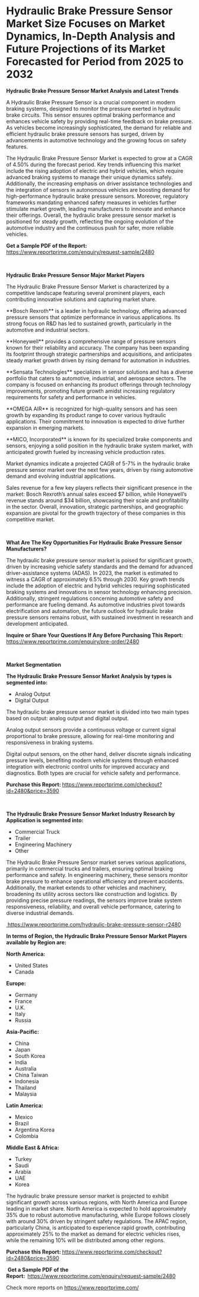 <p><h1>Hydraulic Brake Pressure Sensor Market Size Focuses on Market Dynamics, In-Depth Analysis and Future Projections of its Market Forecasted for Period from 2025 to 2032</h1></p><p><strong>Hydraulic Brake Pressure Sensor Market Analysis and Latest Trends</strong></p>
<p><p>A Hydraulic Brake Pressure Sensor is a crucial component in modern braking systems, designed to monitor the pressure exerted in hydraulic brake circuits. This sensor ensures optimal braking performance and enhances vehicle safety by providing real-time feedback on brake pressure. As vehicles become increasingly sophisticated, the demand for reliable and efficient hydraulic brake pressure sensors has surged, driven by advancements in automotive technology and the growing focus on safety features.</p><p>The Hydraulic Brake Pressure Sensor Market is expected to grow at a CAGR of 4.50% during the forecast period. Key trends influencing this market include the rising adoption of electric and hybrid vehicles, which require advanced braking systems to manage their unique dynamics safely. Additionally, the increasing emphasis on driver assistance technologies and the integration of sensors in autonomous vehicles are boosting demand for high-performance hydraulic brake pressure sensors. Moreover, regulatory frameworks mandating enhanced safety measures in vehicles further stimulate market growth, leading manufacturers to innovate and enhance their offerings. Overall, the hydraulic brake pressure sensor market is positioned for steady growth, reflecting the ongoing evolution of the automotive industry and the continuous push for safer, more reliable vehicles.</p></p>
<p><strong>Get a Sample PDF of the Report:&nbsp;</strong> <a href="https://www.reportprime.com/enquiry/request-sample/2480?utm_campaign=2754&utm_medium=2&utm_source=Github&utm_content=ia&utm_term=18032025&utm_id=hydraulic-brake-pressure-sensor">https://www.reportprime.com/enquiry/request-sample/2480</a></p>
<p>&nbsp;</p>
<p><strong>Hydraulic Brake Pressure Sensor Major Market Players</strong></p>
<p><p>The Hydraulic Brake Pressure Sensor Market is characterized by a competitive landscape featuring several prominent players, each contributing innovative solutions and capturing market share.</p><p>**Bosch Rexroth** is a leader in hydraulic technology, offering advanced pressure sensors that optimize performance in various applications. Its strong focus on R&D has led to sustained growth, particularly in the automotive and industrial sectors. </p><p>**Honeywell** provides a comprehensive range of pressure sensors known for their reliability and accuracy. The company has been expanding its footprint through strategic partnerships and acquisitions, and anticipates steady market growth driven by rising demand for automation in industries.</p><p>**Sensata Technologies** specializes in sensor solutions and has a diverse portfolio that caters to automotive, industrial, and aerospace sectors. The company is focused on enhancing its product offerings through technology improvements, promoting future growth amidst increasing regulatory requirements for safety and performance in vehicles.</p><p>**OMEGA AIR** is recognized for high-quality sensors and has seen growth by expanding its product range to cover various hydraulic applications. Their commitment to innovation is expected to drive further expansion in emerging markets.</p><p>**MICO, Incorporated** is known for its specialized brake components and sensors, enjoying a solid position in the hydraulic brake system market, with anticipated growth fueled by increasing vehicle production rates.</p><p>Market dynamics indicate a projected CAGR of 5-7% in the hydraulic brake pressure sensor market over the next few years, driven by rising automotive demand and evolving industrial applications.</p><p>Sales revenue for a few key players reflects their significant presence in the market: Bosch Rexroth’s annual sales exceed $7 billion, while Honeywell’s revenue stands around $34 billion, showcasing their scale and profitability in the sector. Overall, innovation, strategic partnerships, and geographic expansion are pivotal for the growth trajectory of these companies in this competitive market.</p></p>
<p>&nbsp;</p>
<p><strong>What Are The Key Opportunities For Hydraulic Brake Pressure Sensor Manufacturers?</strong></p>
<p><p>The hydraulic brake pressure sensor market is poised for significant growth, driven by increasing vehicle safety standards and the demand for advanced driver-assistance systems (ADAS). In 2023, the market is estimated to witness a CAGR of approximately 6.5% through 2030. Key growth trends include the adoption of electric and hybrid vehicles requiring sophisticated braking systems and innovations in sensor technology enhancing precision. Additionally, stringent regulations concerning automotive safety and performance are fueling demand. As automotive industries pivot towards electrification and automation, the future outlook for hydraulic brake pressure sensors remains robust, with sustained investment in research and development anticipated.</p></p>
<p><strong>Inquire or Share Your Questions If Any Before Purchasing This Report:</strong> <a href="https://www.reportprime.com/enquiry/pre-order/2480?utm_campaign=2754&utm_medium=2&utm_source=Github&utm_content=ia&utm_term=18032025&utm_id=hydraulic-brake-pressure-sensor">https://www.reportprime.com/enquiry/pre-order/2480</a></p>
<p>&nbsp;</p>
<p><strong>Market Segmentation</strong></p>
<p><strong>The Hydraulic Brake Pressure Sensor Market Analysis by types is segmented into:</strong></p>
<p><ul><li>Analog Output</li><li>Digital Output</li></ul></p>
<p><p>The hydraulic brake pressure sensor market is divided into two main types based on output: analog output and digital output. </p><p>Analog output sensors provide a continuous voltage or current signal proportional to brake pressure, allowing for real-time monitoring and responsiveness in braking systems. </p><p>Digital output sensors, on the other hand, deliver discrete signals indicating pressure levels, benefiting modern vehicle systems through enhanced integration with electronic control units for improved accuracy and diagnostics. Both types are crucial for vehicle safety and performance.</p></p>
<p><strong>Purchase this Report:&nbsp;</strong><a href="https://www.reportprime.com/checkout?id=2480&price=3590&utm_campaign=2754&utm_medium=2&utm_source=Github&utm_content=ia&utm_term=18032025&utm_id=hydraulic-brake-pressure-sensor">https://www.reportprime.com/checkout?id=2480&price=3590</a></p>
<p>&nbsp;</p>
<p><strong>The Hydraulic Brake Pressure Sensor Market Industry Research by Application is segmented into:</strong></p>
<p><ul><li>Commercial Truck</li><li>Trailer</li><li>Engineering Machinery</li><li>Other</li></ul></p>
<p><p>The Hydraulic Brake Pressure Sensor market serves various applications, primarily in commercial trucks and trailers, ensuring optimal braking performance and safety. In engineering machinery, these sensors monitor brake pressure to enhance operational efficiency and prevent accidents. Additionally, the market extends to other vehicles and machinery, broadening its utility across sectors like construction and logistics. By providing precise pressure readings, the sensors improve brake system responsiveness, reliability, and overall vehicle performance, catering to diverse industrial demands.</p></p>
<p><a href="https://www.reportprime.com/hydraulic-brake-pressure-sensor-r2480?utm_campaign=2754&utm_medium=2&utm_source=Github&utm_content=ia&utm_term=18032025&utm_id=hydraulic-brake-pressure-sensor">&nbsp;https://www.reportprime.com/hydraulic-brake-pressure-sensor-r2480</a></p>
<p><strong>In terms of Region, the Hydraulic Brake Pressure Sensor Market Players available by Region are:</strong></p>
<p>
    <p> <strong> North America: </strong>
        <ul>
            <li>United States</li>
            <li>Canada</li>
        </ul>
        </p> 
    <p> <strong> Europe: </strong>
        <ul>
            <li>Germany</li>
            <li>France</li>
            <li>U.K.</li>
            <li>Italy</li>
            <li>Russia</li>
        </ul>
        </p> 
    <p> <strong> Asia-Pacific: </strong>
        <ul>
            <li>China</li>
            <li>Japan</li>
            <li>South Korea</li>
            <li>India</li>
            <li>Australia</li>
            <li>China Taiwan</li>
            <li>Indonesia</li>
            <li>Thailand</li>
            <li>Malaysia</li>
        </ul>
        </p> 
    <p> <strong> Latin America: </strong>
        <ul>
            <li>Mexico</li>
            <li>Brazil</li>
            <li>Argentina Korea</li>
            <li>Colombia</li>
        </ul>
        </p> 
    <p> <strong> Middle East & Africa: </strong>
        <ul>
            <li>Turkey</li>
            <li>Saudi</li>
            <li>Arabia</li>
            <li>UAE</li>
            <li>Korea</li>
        </ul>
    </p>
    </p>
<p><p>The hydraulic brake pressure sensor market is projected to exhibit significant growth across various regions, with North America and Europe leading in market share. North America is expected to hold approximately 35% due to robust automotive manufacturing, while Europe follows closely with around 30% driven by stringent safety regulations. The APAC region, particularly China, is anticipated to experience rapid growth, contributing approximately 25% to the market as demand for electric vehicles rises, while the remaining 10% will be distributed among other regions.</p></p>
<p><strong>Purchase this Report: </strong><a href="https://www.reportprime.com/checkout?id=2480&price=3590&utm_campaign=2754&utm_medium=2&utm_source=Github&utm_content=ia&utm_term=18032025&utm_id=hydraulic-brake-pressure-sensor">https://www.reportprime.com/checkout?id=2480&price=3590</a></p>
<p>&nbsp;<strong>Get a Sample PDF of the Report:&nbsp;&nbsp;</strong><a href="https://www.reportprime.com/enquiry/request-sample/2480?utm_campaign=2754&utm_medium=2&utm_source=Github&utm_content=ia&utm_term=18032025&utm_id=hydraulic-brake-pressure-sensor">https://www.reportprime.com/enquiry/request-sample/2480</a></p>
<p><strong></strong></p>
<p>Check more reports on <a href="https://www.reportprime.com/?utm_campaign=2754&utm_medium=2&utm_source=Github&utm_content=ia&utm_term=18032025&utm_id=hydraulic-brake-pressure-sensor">https://www.reportprime.com/</a></p>